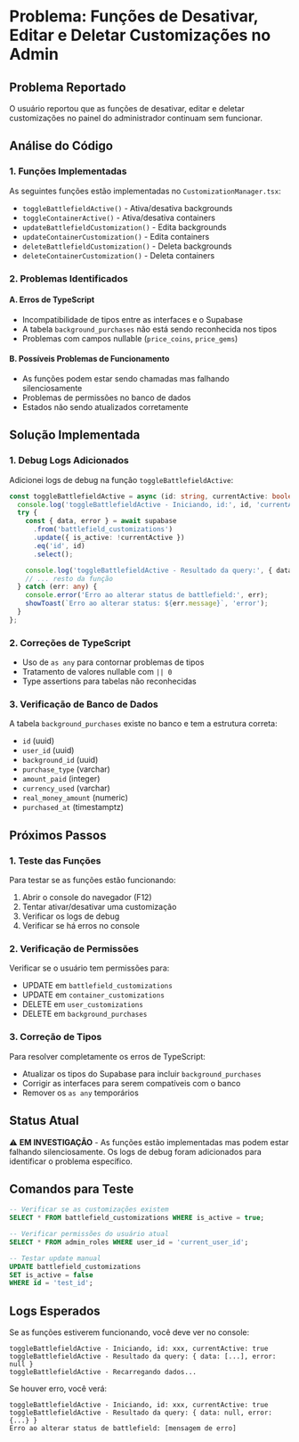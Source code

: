 # Problema: Funções de Desativar, Editar e Deletar Customizações no Admin

## Problema Reportado

O usuário reportou que as funções de desativar, editar e deletar customizações no painel do administrador continuam sem funcionar.

## Análise do Código

### 1. Funções Implementadas

As seguintes funções estão implementadas no `CustomizationManager.tsx`:

- `toggleBattlefieldActive()` - Ativa/desativa backgrounds
- `toggleContainerActive()` - Ativa/desativa containers  
- `updateBattlefieldCustomization()` - Edita backgrounds
- `updateContainerCustomization()` - Edita containers
- `deleteBattlefieldCustomization()` - Deleta backgrounds
- `deleteContainerCustomization()` - Deleta containers

### 2. Problemas Identificados

#### A. Erros de TypeScript
- Incompatibilidade de tipos entre as interfaces e o Supabase
- A tabela `background_purchases` não está sendo reconhecida nos tipos
- Problemas com campos nullable (`price_coins`, `price_gems`)

#### B. Possíveis Problemas de Funcionamento
- As funções podem estar sendo chamadas mas falhando silenciosamente
- Problemas de permissões no banco de dados
- Estados não sendo atualizados corretamente

## Solução Implementada

### 1. Debug Logs Adicionados

Adicionei logs de debug na função `toggleBattlefieldActive`:

```typescript
const toggleBattlefieldActive = async (id: string, currentActive: boolean) => {
  console.log('toggleBattlefieldActive - Iniciando, id:', id, 'currentActive:', currentActive);
  try {
    const { data, error } = await supabase
      .from('battlefield_customizations')
      .update({ is_active: !currentActive })
      .eq('id', id)
      .select();

    console.log('toggleBattlefieldActive - Resultado da query:', { data, error });
    // ... resto da função
  } catch (err: any) {
    console.error('Erro ao alterar status de battlefield:', err);
    showToast(`Erro ao alterar status: ${err.message}`, 'error');
  }
};
```

### 2. Correções de TypeScript

- Uso de `as any` para contornar problemas de tipos
- Tratamento de valores nullable com `|| 0`
- Type assertions para tabelas não reconhecidas

### 3. Verificação de Banco de Dados

A tabela `background_purchases` existe no banco e tem a estrutura correta:
- `id` (uuid)
- `user_id` (uuid)
- `background_id` (uuid)
- `purchase_type` (varchar)
- `amount_paid` (integer)
- `currency_used` (varchar)
- `real_money_amount` (numeric)
- `purchased_at` (timestamptz)

## Próximos Passos

### 1. Teste das Funções

Para testar se as funções estão funcionando:

1. Abrir o console do navegador (F12)
2. Tentar ativar/desativar uma customização
3. Verificar os logs de debug
4. Verificar se há erros no console

### 2. Verificação de Permissões

Verificar se o usuário tem permissões para:
- UPDATE em `battlefield_customizations`
- UPDATE em `container_customizations`
- DELETE em `user_customizations`
- DELETE em `background_purchases`

### 3. Correção de Tipos

Para resolver completamente os erros de TypeScript:
- Atualizar os tipos do Supabase para incluir `background_purchases`
- Corrigir as interfaces para serem compatíveis com o banco
- Remover os `as any` temporários

## Status Atual

⚠️ **EM INVESTIGAÇÃO** - As funções estão implementadas mas podem estar falhando silenciosamente. Os logs de debug foram adicionados para identificar o problema específico.

## Comandos para Teste

```sql
-- Verificar se as customizações existem
SELECT * FROM battlefield_customizations WHERE is_active = true;

-- Verificar permissões do usuário atual
SELECT * FROM admin_roles WHERE user_id = 'current_user_id';

-- Testar update manual
UPDATE battlefield_customizations 
SET is_active = false 
WHERE id = 'test_id';
```

## Logs Esperados

Se as funções estiverem funcionando, você deve ver no console:

```
toggleBattlefieldActive - Iniciando, id: xxx, currentActive: true
toggleBattlefieldActive - Resultado da query: { data: [...], error: null }
toggleBattlefieldActive - Recarregando dados...
```

Se houver erro, você verá:

```
toggleBattlefieldActive - Iniciando, id: xxx, currentActive: true
toggleBattlefieldActive - Resultado da query: { data: null, error: {...} }
Erro ao alterar status de battlefield: [mensagem de erro]
``` 